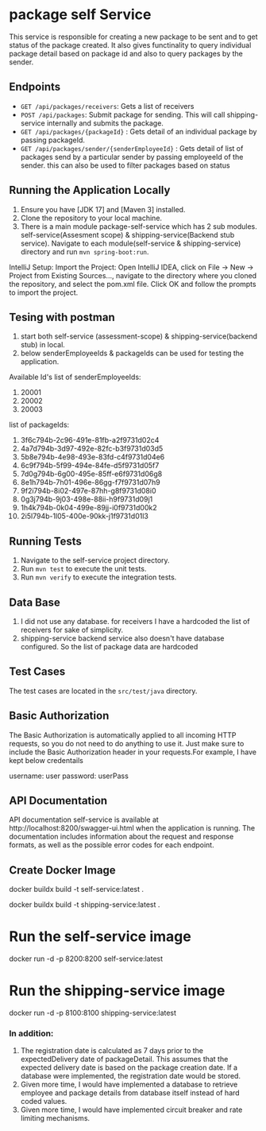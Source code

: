 # package self Service

This service is responsible for creating a new package to be sent and to get status of the package created. It also gives functinality to query individual package detail based on package id and also to query packages by the sender.

## Endpoints

- `GET /api/packages/receivers`: Gets a list of receivers
- `POST /api/packages`: Submit package for sending. This will call shipping-service internally and submits the package.
- `GET /api/packages/{packageId}` : Gets detail of an individual package by passing packageId.
- `GET /api/packages/sender/{senderEmployeeId}` : Gets detail of list of packages send by a particular sender   by passing employeeId of the sender. this can also be used to filter packages based on status

## Running the Application Locally

1. Ensure you have [JDK 17] and [Maven 3] installed.
2. Clone the repository to your local machine.
3. There is a main module package-self-service which has 2 sub modules. self-service(Assesment scope)  &      shipping-service(Backend stub service). Navigate to each module(self-service & shipping-service) directory and run `mvn spring-boot:run`.

IntelliJ Setup:
Import the Project: Open IntelliJ IDEA, click on File -> New -> Project from Existing Sources..., navigate to the directory where you cloned the repository, and select the pom.xml file. Click OK and follow the prompts to import the project.

## Tesing with postman
1. start both self-service (assessment-scope) & shipping-service(backend stub) in local.
2. below senderEmployeeIds &  packageIds can be used for testing the application.

Available Id's
list of senderEmployeeIds:
1. 20001
2. 20002
3. 20003

list of packageIds:
1. 3f6c794b-2c96-491e-81fb-a2f9731d02c4
2. 4a7d794b-3d97-492e-82fc-b3f9731d03d5
3. 5b8e794b-4e98-493e-83fd-c4f9731d04e6
4. 6c9f794b-5f99-494e-84fe-d5f9731d05f7
5. 7d0g794b-6g00-495e-85ff-e6f9731d06g8
6. 8e1h794b-7h01-496e-86gg-f7f9731d07h9
7. 9f2i794b-8i02-497e-87hh-g8f9731d08i0
8. 0g3j794b-9j03-498e-88ii-h9f9731d09j1
9. 1h4k794b-0k04-499e-89jj-i0f9731d00k2
10. 2i5l794b-1l05-400e-90kk-j1f9731d01l3

## Running Tests

1. Navigate to the self-service project directory.
2. Run `mvn test` to execute the unit tests.
3. Run `mvn verify` to execute the integration tests.


## Data Base
1. I did not use any database. for receivers I have a hardcoded the list of receivers for sake of simplicity.
2. shipping-service backend service also doesn't have database configured. So the list of package data are hardcoded

## Test Cases
The test cases are located in the `src/test/java` directory. 


##  Basic Authorization

The Basic Authorization is automatically applied to all incoming HTTP requests, so you do not need to do anything to use it. Just make sure to include the Basic Authorization header in your requests.For example, I have kept below credentails 

username: user 
password: userPass

## API Documentation

API documentation self-service is available at http://localhost:8200/swagger-ui.html when the application is running. The documentation includes information about the request and response formats, as well as the possible error codes for each endpoint.


## Create Docker Image
docker buildx build -t self-service:latest .

docker buildx build -t shipping-service:latest .

# Run the self-service image
docker run -d -p 8200:8200 self-service:latest

# Run the shipping-service image
docker run -d -p 8100:8100 shipping-service:latest

### In addition:
1. The registration date is calculated as 7 days prior to the expectedDelivery date of packageDetail. This assumes that the expected delivery date is based on the package creation date. If a database were implemented, the registration date would be stored.  
2. Given more time, I would have implemented a database to retrieve employee and package details from database itself instead of hard coded values.  
3. Given more time, I would have implemented circuit breaker and rate limiting mechanisms.

